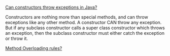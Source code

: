
[Can constructors throw exceptions in Java?](https://stackoverflow.com/questions/1371369/can-constructors-throw-exceptions-in-java#)

Constructors are nothing more than special methods, and can throw exceptions like any other method. A constructor CAN throw any exception. 
But if any subclass constructor calls a super class constructor which throws an exception,
then the subclass constructor must either catch the exception or throw it.

[ Method Overloading rules?](http://www.codejava.net/java-core/the-java-language/12-rules-of-overriding-in-java-you-should-know)

